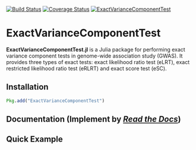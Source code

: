 [![Build Status](https://travis-ci.org/Tao-Hu/ExactVarianceComponentTest.jl.svg?branch=master)](https://travis-ci.org/Tao-Hu/ExactVarianceComponentTest.jl)
[![Coverage Status](https://coveralls.io/repos/Tao-Hu/ExactVarianceComponentTest.jl/badge.svg?branch=master)](https://coveralls.io/r/Tao-Hu/ExactVarianceComponentTest.jl?branch=master)
[![ExactVarianceComponentTest](http://pkg.julialang.org/badges/ExactVarianceComponentTest_release.svg)](http://pkg.julialang.org/?pkg=ExactVarianceComponentTest&ver=release)

# ExactVarianceComponentTest

**ExactVarianceComponentTest.jl** is a Julia package for performing exact variance component tests in genome-wide association study (GWAS). It provides three types of exact tests: exact likelihood ratio test (eLRT), exact restricted likelihood ratio test (eRLRT) and exact score test (eSC).

## Installation

```julia
Pkg.add("ExactVarianceComponentTest")
```

## Documentation (Implement by [*Read the Docs*](https://readthedocs.org/))

## Quick Example
